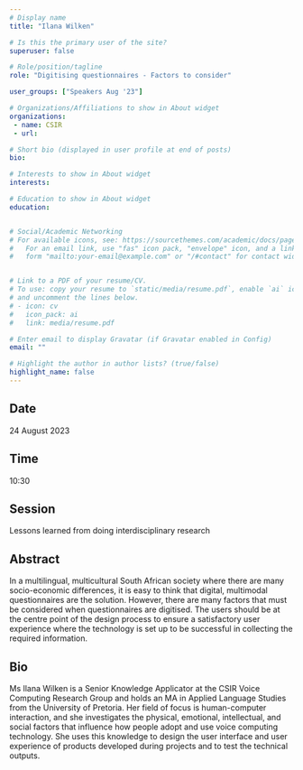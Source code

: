 ```yaml
---
# Display name
title: "Ilana Wilken"

# Is this the primary user of the site?
superuser: false

# Role/position/tagline
role: "Digitising questionnaires - Factors to consider"

user_groups: ["Speakers Aug '23"]

# Organizations/Affiliations to show in About widget
organizations:
 - name: CSIR
 - url: 

# Short bio (displayed in user profile at end of posts)
bio: 

# Interests to show in About widget
interests: 

# Education to show in About widget
education:


# Social/Academic Networking
# For available icons, see: https://sourcethemes.com/academic/docs/page-builder/#icons
#   For an email link, use "fas" icon pack, "envelope" icon, and a link in the
#   form "mailto:your-email@example.com" or "/#contact" for contact widget.


# Link to a PDF of your resume/CV.
# To use: copy your resume to `static/media/resume.pdf`, enable `ai` icons in `params.toml`, 
# and uncomment the lines below.
# - icon: cv
#   icon_pack: ai
#   link: media/resume.pdf

# Enter email to display Gravatar (if Gravatar enabled in Config)
email: ""

# Highlight the author in author lists? (true/false)
highlight_name: false
---
```


## Date

24 August 2023

## Time

10:30

## Session

Lessons learned from doing interdisciplinary research

## Abstract

In a multilingual, multicultural South African society where there are many socio-economic differences, it is easy to think that digital, multimodal questionnaires are the solution. However, there are many factors that must be considered when questionnaires are digitised. The users should be at the centre point of the design process to ensure a satisfactory user experience where the technology is set up to be successful in collecting the required information.

## Bio

Ms Ilana Wilken is a Senior Knowledge Applicator at the CSIR Voice Computing Research Group and holds an MA in Applied Language Studies from the University of Pretoria. Her field of focus is human-computer interaction, and she investigates the physical, emotional, intellectual, and social factors that influence how people adopt and use voice computing technology. She uses this knowledge to design the user interface and user experience of products developed during projects and to test the technical outputs.


